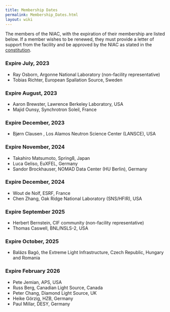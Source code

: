 ```yaml
---
title: Membership Dates
permalink: Membership_Dates.html
layout: wiki
---
```


The members of the NIAC, with the expiration of their membership are
listed below. If a member wishes to be renewed, they must provide a
letter of support from the facility and be approved by the NIAC as
stated in the [constitution](NIAC.html "wikilink").




### Expire July, 2023
-   Ray Osborn,  Argonne National Laboratory (non-facility representative)
-   Tobias Richter, European Spallation Source, Sweden

### Expire August, 2023
-   Aaron Brewster, Lawrence Berkeley Laboratory, USA
-   Majid Ounsy, Synchrotron Soleil, France

### Expire December, 2023
-   Bjørn Clausen , Los Alamos Neutron Science Center (LANSCE), USA

### Expire November, 2024
-   Takahiro Matsumoto, Spring8, Japan
-   Luca Geliso, EuXFEL, Germany
-   Sandor Brockhauser, NOMAD Data Center (HU Berlin), Germany

### Expire December, 2024
-   Wout de Nolf, ESRF, France
-   Chen Zhang, Oak Ridge National Laboratory (SNS/HFIR), USA

### Expire September 2025

-   Herbert Bernstein, CIF community (non-facility representative)
-   Thomas Caswell, BNL/NSLS-2, USA

### Expire October, 2025

-   Balázs Bagó, the Extreme Light Infrastructure, Czech Republic, Hungary and Romania

### Expire February 2026

-   Pete Jemian, APS, USA
-   Russ Berg, Canadian Light Source, Canada
-   Peter Chang, Diamond Light Source, UK
-   Heike Görzig, HZB, Germany
-   Paul Millar, DESY, Germany



